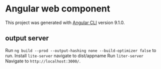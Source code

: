 # Angular web component

This project was generated with [Angular CLI](https://github.com/angular/angular-cli) version 9.1.0.

## output server

Run `ng build --prod --output-hashing none --build-optimizer false` to run.
Install `lite-server`
navigate to dist/appname
Run `liter-server`
Navigate to `http://localhost:3000/`.
